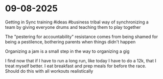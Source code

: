 # 09-08-2025

Getting in Sync training #ideas #business tribal way of synchronizing a team by giving everyone drums and teaching them to play together

The "pestering for accountability" resistance comes from being shamed for being a pestilence, bothering parents when things didn't happen

Organizing a jam is a small step in the way to organizing a gig

I find now that if I have to run a long run, like today I have to do a 12k, that I treat myself better. I eat breakfast and prep meals for before the race. Should do this with all workouts realistically

